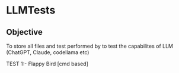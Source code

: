 # LLMTests

## Objective
To store all files and test performed by to test the capabilites of LLM (ChatGPT, Claude, codellama etc)

TEST 1:- Flappy Bird [cmd based]

